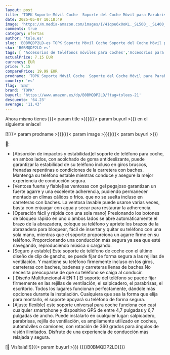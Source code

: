 ```yaml
---
layout: post
title: 'TOPK Soporte Móvil Coche  Soporte del Coche Móvil para Parabrisas & Salpicadero & Rejillas del Aire & Mesa con Brazo Ajustable Giro 360°y Botón de Liberación Rápida para iPhone Samsung Xiaomi etc.'
date: 2025-05-07 10:18:49
image: 'https://m.media-amazon.com/images/I/41qou6x0oKL._SL500_._SL400_.jpg'
comments: true
category: ofertas
author: 'tole.es'
slug: 'B0BMQDP2LD-es TOPK Soporte Móvil Coche Soporte del Coche Móvil para...'
sku: 'B0BMQDP2LD-es'
tags: [ 'Accesorios de teléfonos móviles para coches','Accesorios para móviles','Comunicación móvil y accesorios','Cunas de teléfonos móviles para coches','Electrónica','iphone','topk','🇪🇸', ]
actualPrice: 7.15 EUR
currency: EUR
price: 7.15
comparePrice: 19.99 EUR
prodname: 'TOPK Soporte Móvil Coche  Soporte del Coche Móvil para Parabrisas & Salpicadero & Rejillas del Aire & Mesa con Brazo Ajustable Giro 360°y Botón de Liberación Rápida para iPhone Samsung Xiaomi etc.'
country: 'es'
flag: '🇪🇸'
brand: 'TOPK'
buyurl: 'https://www.amazon.es/dp/B0BMQDP2LD/?tag=tolees-21'
descuento: '64.23'
average: '11.43'
---
```


Ahora mismo tienes [{{< param title >}}]({{< param buyurl >}}) en el siguiente enlace!

[![{{< param prodname >}}]({{< param image >}})]({{< param buyurl >}})

🔎:

- [Absorción de impactos y estabilidad]el soporte de teléfono para coche, en ambos lados, con acolchado de goma antideslizante, puede garantizar la estabilidad de su teléfono incluso en giros bruscos, frenadas repentinas o condiciones de la carretera con baches. Mantenga su teléfono estable mientras conduce y asegure la mejor experiencia de conducción segura.
- [Ventosa fuerte y fiable]las ventosas con gel pegajoso garantizan un fuerte agarre y una excelente adherencia, pudiendo permanecer montado en climas cálidos o fríos. que no se suelta incluso en carreteras con baches. La ventosa lavable puede usarse varias veces, basta con enjuagar con agua y secar para restaurar la adherencia.
- [Operación fácil y rápida con una sola mano] Presionando los botones de bloqueo rápido en uno o ambos lados se abre automáticamente el brazo de la abrazadera, coloque su teléfono y apriete los brazos de la abrazadera para bloquear, fácil de insertar y quitar su teléfono con una sola mano, mientras que el soporte proporciona un agarre firme en su teléfono. Proporcionando una conducción más segura ya sea que esté navegando, reproduciendo música o cargando.
- [Seguro y estable] Este soporte de teléfono de coche con el último diseño de clip de gancho, se puede fijar de forma segura a las rejillas de ventilación. Y mantiene su teléfono firmemente incluso en los giros, carreteras con baches, badenes y carreteras llenas de baches.No necesita preocuparse de que su teléfono se caiga al conducir.
- [ Diseño Multifuncional 4 EN 1 ] El soporte del teléfono se puede fijar firmemente en las rejillas de ventilación, el salpicadero, el parabrisas, el escritorio. Todos los lugares funcionan perfectamente, dándole más opciones durante la instalación. Cualquiera que sea la forma que elija para montarlo, el soporte apoyará su teléfono de forma segura.
- [Ajuste flexible] este soporte universal para coche funciona con casi cualquier smartphone y dispositivo GPS de entre 4,7 pulgadas y 6,7 pulgadas de ancho. Puede instalarlo en cualquier lugar: salpicadero, parabrisas, rejilla de ventilación, es ampliamente utilizado en coches, automóviles o camiones, con rotación de 360 grados para ángulos de visión ilimitados. Disfrute de una experiencia de conducción más relajada y segura.

[🛒 Visítala!!!]({{< param buyurl >}})
{{<world>}}B0BMQDP2LD{{</world>}}
